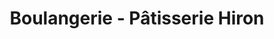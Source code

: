 ---
title: "Boulangerie - Pâtisserie Hiron"
url: /la-gueriniere/boulangerie-patisserie-hiron-place-constantin-andre/
shop: boulangerie
---